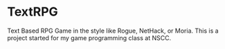 # TextRPG
Text Based RPG Game in the style like Rogue, NetHack, or Moria. This is a project started for my game programming class at NSCC.
